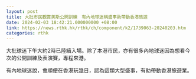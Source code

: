 ```yaml
---
layout: post
title: 大批市民觀賞美斯公開訓練　有內地球迷稱盛事助帶動香港旅遊
date: 2024-02-03 18:42:21.000000000 +08:00
link: https://news.rthk.hk/rthk/ch/component/k2/1739063-20240203.htm
categories: rthk
---
```


大批球迷下午大約2時已陸續入場。除了本港市民，亦有很多內地球迷因為想看今次的公開訓練及表演賽，專程來港。

有內地球迷說，會順便在香港玩幾日，認為這類大型盛事，有助帶動香港旅遊業。
